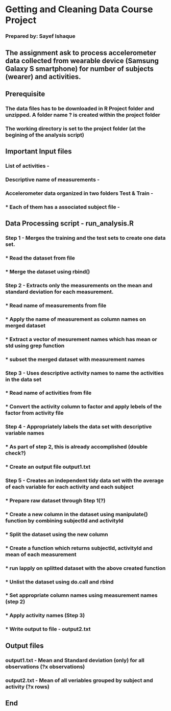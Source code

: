 # Getting and Cleaning Data Course Project
### Prepared by: Sayef Ishaque

## The assignment ask to process accelerometer data collected from wearable device (Samsung Galaxy S smartphone) for number of subjects (wearer) and activities. 

## Prerequisite
### The data files has to be downloaded in R Project folder and unzipped. A folder name ? is created within the project folder
### The working directory is set to the project folder (at the begining of the analysis script)

## Important Input files
### List of activities -
### Descriptive name of measurements - 
### Accelerometer data organized in two folders Test & Train - 
### * Each of them has a associated subject file - 


## Data Processing script - run_analysis.R

### Step 1 - Merges the training and the test sets to create one data set.
### * Read the dataset from file
### * Merge the dataset using rbind() 

### Step 2 - Extracts only the measurements on the mean and standard deviation for each measurement.
### * Read name of measurements from file
### * Apply the name of measurement as column names on merged dataset
### * Extract a vector of mesurement names which has mean or std using grep function
### * subset the merged dataset with measurement names

### Step 3 - Uses descriptive activity names to name the activities in the data set
### * Read name of activities from file
### * Convert the activity column to factor and apply lebels of the factor from activity file

### Step 4 - Appropriately labels the data set with descriptive variable names
### * As part of step 2, this is already accomplished (double check?)
### * Create an output file output1.txt 

### Step 5 - Creates an independent tidy data set with the average of each variable for each activity and each subject
### * Prepare raw dataset through Step 1(?)
### * Create a new column in the dataset using manipulate() function by combining subjectId and activityId
### * Split the dataset using the new column
### * Create a function which returns subjectId, activityId and mean of each measurement 
### * run lapply on splitted dataset with the above created function
### * Unlist the dataset using do.call and rbind
### * Set appropriate column names using measurement names (step 2)
### * Apply activity names (Step 3)
### * Write output to file - output2.txt

## Output files
### output1.txt - Mean and Standard deviation (only) for all observations (?x observations)
### output2.txt - Mean of all veriables grouped by subject and activity (?x rows)

## End


